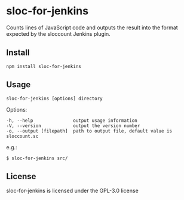 # sloc-for-jenkins

Counts lines of JavaScript code and outputs the result into the format expected by the sloccount Jenkins plugin.

## Install

```
npm install sloc-for-jenkins
```

## Usage

```
sloc-for-jenkins [options] directory
```

Options:

```
-h, --help               output usage information
-V, --version            output the version number
-o, --output [filepath]  path to output file, default value is sloccount.sc
```

e.g.:

```
$ sloc-for-jenkins src/
```

## License

sloc-for-jenkins is licensed under the GPL-3.0 license
